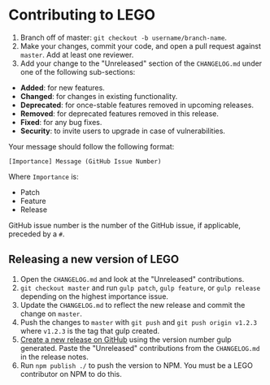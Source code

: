 # Contributing to LEGO

1. Branch off of master: `git checkout -b username/branch-name`.
2. Make your changes, commit your code, and open a pull request against `master`. Add at least one reviewer.
3. Add your change to the "Unreleased" section of the `CHANGELOG.md` under one of the following sub-sections:
  * **Added**: for new features.
  * **Changed**: for changes in existing functionality.
  * **Deprecated**: for once-stable features removed in upcoming releases.
  * **Removed**: for deprecated features removed in this release.
  * **Fixed**: for any bug fixes.
  * **Security**: to invite users to upgrade in case of vulnerabilities.

  Your message should follow the following format:

  ```
  [Importance] Message (GitHub Issue Number)
  ```

  Where `Importance` is:

  * Patch
  * Feature
  * Release

  GitHub issue number is the number of the GitHub issue, if applicable, preceded
  by a `#`.

## Releasing a new version of LEGO

1. Open the `CHANGELOG.md` and look at the "Unreleased" contributions.
2. `git checkout master` and run `gulp patch`, `gulp feature`, or `gulp release` depending on the highest importance issue.
3. Update the `CHANGELOG.md` to reflect the new release and commit the change on `master`.
4. Push the changes to `master` with `git push` and `git push origin v1.2.3` where `v1.2.3` is the tag that gulp created.
5. [Create a new release on GitHub](https://github.com/optimizely/lego/releases/new) using the version number gulp generated. Paste the "Unreleased" contributions from the `CHANGELOG.md` in the release notes.
6. Run `npm publish ./` to push the version to NPM. You must be a LEGO contributor on NPM to do this.
